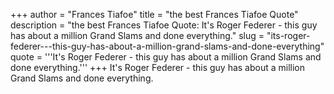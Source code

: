 +++
author = "Frances Tiafoe"
title = "the best Frances Tiafoe Quote"
description = "the best Frances Tiafoe Quote: It's Roger Federer - this guy has about a million Grand Slams and done everything."
slug = "its-roger-federer---this-guy-has-about-a-million-grand-slams-and-done-everything"
quote = '''It's Roger Federer - this guy has about a million Grand Slams and done everything.'''
+++
It's Roger Federer - this guy has about a million Grand Slams and done everything.
